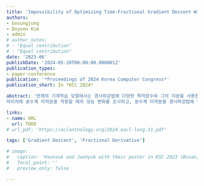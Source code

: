 ```yaml
---
title: 'Impossibility of Optimizing Time-Fractional Gradient Descent With a Convex Function As the Objective Function'
authors:
- bosungjung
- Doyoon Kim
- admin
# author_notes:
# - "Equal contribution"
# - "Equal contribution"
date: '2023-06'
publishDate: '2024-05-28T00:00:00.000001Z'
publication_types:
- paper-conference
publication: '*Proceedings of 2024 Korea Computer Congress*'
publication_short: In *KCC 2024*

abstract: '현재의 기계학습 모델에서는 경사하강법에 다양한 목적함수와 그의 미분을 사용한다. 일부 연구는 목적함수와 옵티
마이저에 분수계 미적분을 적용할 때의 성능 변화를 조사하고, 분수계 미적분을 경사하강법에 적용하였을 때 특정 조건 하에서 극솟값이 없음을 보이며 그 필요성을 주장하고 있다. 본 논문에서는 볼록함수에 시계열 분수계 경사하강법을 적용하여 알고리즘화하였고, 최솟값으로의 최적화가 불가능하단 것을 가장 간단한 볼록함수에 적용하여 수학적으로 증 명하고 실험으로 검증하였다. 이러한 결과는 분수계 미적분을 사용하는 모델의 최적화 가능성을 보장하기 위해 주어진 목적함수에 대해서 추가적인 수학적 분석이 필요함을 시사한다.'

links:
- name: URL
  url: TODO
# url_pdf: 'https://aclanthology.org/2024.eacl-long.31.pdf'

tags: ['Gradient Descent', 'Fractional Derivative']

# image:
#   caption: 'Keunsuk and Jaehyuk with their poster in KSC 2023 (Busan, South Korea)'
#   focal_point: ''
#   preview_only: false

---
```


